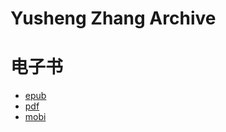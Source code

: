 # Yusheng Zhang Archive

# 电子书

-   [epub](./ebooks/yusheng-zhang-archive.epub)
-   [pdf](./ebooks/yusheng-zhang-archive.pdf)
-   [mobi](./ebooks/yusheng-zhang-archive.mobi)
